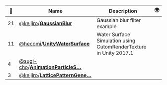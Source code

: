 |:star2: | Name | Description | 🌍|
|---|---|---|---|
|21|[@keijiro](https://github.com/keijiro)/[**GaussianBlur**](https://github.com/keijiro/GaussianBlur)|Gaussian blur filter example||
|11|[@hecomi](https://github.com/hecomi)/[**UnityWaterSurface**](https://github.com/hecomi/UnityWaterSurface)|Water Surface Simulation using CutomRenderTexture in Unity 2017.1||
|4|[@sugi-cho](https://github.com/sugi-cho)/[**AnimationParticleS…**](https://github.com/sugi-cho/AnimationParticleSystem-Unity)|||
|3|[@keijiro](https://github.com/keijiro)/[**LatticePatternGene…**](https://github.com/keijiro/LatticePatternGenerator)|||


